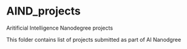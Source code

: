 # AIND_projects
Aritificial Intelligence Nanodegree projects

This folder contains list of projects submitted as part of AI Nanodgree
